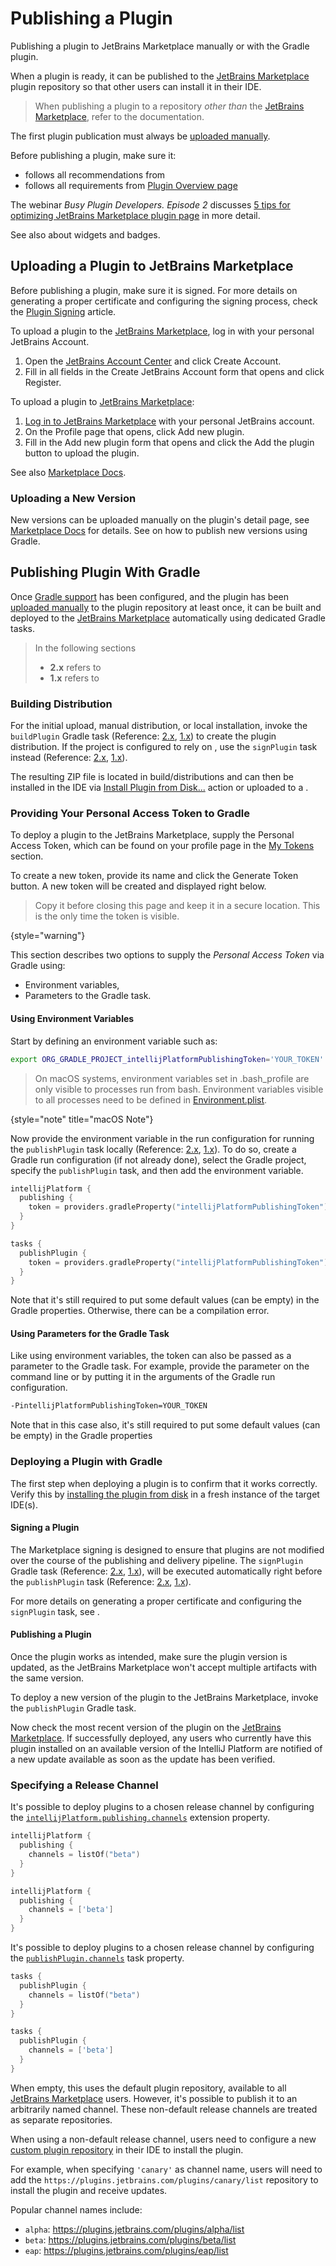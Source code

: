 <!-- Copyright 2000-2025 JetBrains s.r.o. and contributors. Use of this source code is governed by the Apache 2.0 license. -->

# Publishing a Plugin

<link-summary>Publishing a plugin to JetBrains Marketplace manually or with the Gradle plugin.</link-summary>

When a plugin is ready, it can be published to the [JetBrains Marketplace](https://plugins.jetbrains.com) plugin repository so that other users can install it in their IDE.

> When publishing a plugin to a repository _other than_ the [JetBrains Marketplace](https://plugins.jetbrains.com), refer to the [](custom_plugin_repository.md) documentation.

The first plugin publication must always be [uploaded manually](#uploading-a-plugin-to-jetbrains-marketplace).

<procedure title="Before Publishing Checklist">

Before publishing a plugin, make sure it:

- follows all recommendations from [](plugin_user_experience.md)
- follows all requirements from [Plugin Overview page](https://plugins.jetbrains.com/docs/marketplace/best-practices-for-listing.html)

The webinar _Busy Plugin Developers. Episode 2_ discusses [5 tips for optimizing JetBrains Marketplace plugin page](https://youtu.be/oB1GA9JeeiY?t=52) in more detail.

See also [](marketing.md) about widgets and badges.

</procedure>

<include from="plugin_content.md" element-id="doNotRepackageLibraries"/>

## Uploading a Plugin to JetBrains Marketplace

Before publishing a plugin, make sure it is signed.
For more details on generating a proper certificate and configuring the signing process, check the [Plugin Signing](plugin_signing.md) article.

<procedure title="Creating a JetBrains Account">

To upload a plugin to the [JetBrains Marketplace](https://plugins.jetbrains.com), log in with your personal JetBrains Account.

1. Open the [JetBrains Account Center](https://account.jetbrains.com) and click <control>Create Account</control>.
2. Fill in all fields in the <control>Create JetBrains Account</control> form that opens and click <control>Register</control>.

</procedure>

<procedure title="Uploading plugin">

To upload a plugin to [JetBrains Marketplace](https://plugins.jetbrains.com):

1. [Log in to JetBrains Marketplace](https://plugins.jetbrains.com/author/me) with your personal JetBrains account.
2. On the Profile page that opens, click <control>Add new plugin</control>.
3. Fill in the <control>Add new plugin</control> form that opens and click the <control>Add the plugin</control> button to upload the plugin.

See also [Marketplace Docs](https://plugins.jetbrains.com/docs/marketplace/uploading-a-new-plugin.html).

</procedure>

### Uploading a New Version

New versions can be uploaded manually on the plugin's detail page, see [Marketplace Docs](https://plugins.jetbrains.com/docs/marketplace/plugin-updates.html) for details.
See [](#deploying-a-plugin-with-gradle) on how to publish new versions using Gradle.

## Publishing Plugin With Gradle

Once [Gradle support](creating_plugin_project.md) has been configured, and the plugin has been [uploaded manually](#uploading-a-plugin-to-jetbrains-marketplace) to the plugin repository at least once,
it can be built and deployed to the [JetBrains Marketplace](https://plugins.jetbrains.com) automatically using dedicated Gradle tasks.

> In the following sections
> - **2.x** refers to [](tools_intellij_platform_gradle_plugin.md)
> - **1.x** refers to [](tools_gradle_intellij_plugin.md)
>

### Building Distribution

For the initial upload, manual distribution, or local installation, invoke the `buildPlugin` Gradle task
(Reference: [2.x](tools_intellij_platform_gradle_plugin_tasks.md#buildPlugin), [1.x](tools_gradle_intellij_plugin.md#tasks-buildplugin)) to create the plugin distribution.
If the project is configured to rely on [](plugin_signing.md), use the `signPlugin` task instead
(Reference: [2.x](tools_intellij_platform_gradle_plugin_tasks.md#signPlugin), [1.x](tools_gradle_intellij_plugin.md#tasks-signplugin)).

The resulting ZIP file is located in <path>build/distributions</path> and can then be installed in the IDE via [<ui-path>Install Plugin from Disk...</ui-path>](https://www.jetbrains.com/help/idea/managing-plugins.html#install_plugin_from_disk) action
or uploaded to a [](custom_plugin_repository.md).

### Providing Your Personal Access Token to Gradle

To deploy a plugin to the JetBrains Marketplace, supply the Personal Access Token, which can be found on your profile page in the [My Tokens](https://plugins.jetbrains.com/author/me/tokens) section.

To create a new token, provide its name and click the <control>Generate Token</control> button.
A new token will be created and displayed right below.

> Copy it before closing this page and keep it in a secure location.
> This is the only time the token is visible.
>
{style="warning"}

This section describes two options to supply the _Personal Access Token_ via Gradle using:

* Environment variables,
* Parameters to the Gradle task.

#### Using Environment Variables

Start by defining an environment variable such as:

```bash
export ORG_GRADLE_PROJECT_intellijPlatformPublishingToken='YOUR_TOKEN'
```

> On macOS systems, environment variables set in <path>.bash_profile</path> are only visible to processes run from bash.
> Environment variables visible to all processes need to be defined in [Environment.plist](https://developer.apple.com/library/archive/qa/qa1067/_index.html).
>
{style="note" title="macOS Note"}

Now provide the environment variable in the run configuration for running the `publishPlugin` task locally
(Reference: [2.x](tools_intellij_platform_gradle_plugin_tasks.md#publishPlugin), [1.x](tools_gradle_intellij_plugin.md#tasks-publishplugin)).
To do so, create a Gradle run configuration (if not already done), select the Gradle project, specify the
`publishPlugin` task, and then add the environment variable.

<tabs group="gradlePluginVersion">

<tab title="IntelliJ Platform Gradle Plugin (2.x)" group-key="2.x">

```kotlin
intellijPlatform {
  publishing {
    token = providers.gradleProperty("intellijPlatformPublishingToken")
  }
}
```

</tab>

<tab title="Gradle IntelliJ Plugin (1.x)" group-key="1.x">

```kotlin
tasks {
  publishPlugin {
    token = providers.gradleProperty("intellijPlatformPublishingToken")
  }
}
```

</tab>
</tabs>

Note that it's still required to put some default values (can be empty) in the Gradle properties. Otherwise, there can be a compilation error.

#### Using Parameters for the Gradle Task

Like using environment variables, the token can also be passed as a parameter to the Gradle task.
For example, provide the parameter on the command line or by putting it in the arguments of the Gradle run configuration.

```bash
-PintellijPlatformPublishingToken=YOUR_TOKEN
```

Note that in this case also, it's still required to put some default values (can be empty) in the Gradle properties

### Deploying a Plugin with Gradle

The first step when deploying a plugin is to confirm that it works correctly.
Verify this by [installing the plugin from disk](https://www.jetbrains.com/help/idea/managing-plugins.html) in a fresh instance of the target IDE(s).

#### Signing a Plugin

The Marketplace signing is designed to ensure that plugins are not modified over the course of the publishing and delivery pipeline.
The `signPlugin` Gradle task
(Reference: [2.x](tools_intellij_platform_gradle_plugin_tasks.md#signPlugin), [1.x](tools_gradle_intellij_plugin.md#tasks-signplugin)),
will be executed automatically right before the `publishPlugin` task
(Reference: [2.x](tools_intellij_platform_gradle_plugin_tasks.md#publishPlugin), [1.x](tools_gradle_intellij_plugin.md#tasks-publishplugin)).

For more details on generating a proper certificate and configuring the `signPlugin` task, see [](plugin_signing.md).

#### Publishing a Plugin

Once the plugin works as intended, make sure the plugin version is updated, as the JetBrains Marketplace won't accept multiple artifacts with the same version.

To deploy a new version of the plugin to the JetBrains Marketplace, invoke the `publishPlugin` Gradle task.

Now check the most recent version of the plugin on the [JetBrains Marketplace](https://plugins.jetbrains.com/).
If successfully deployed, any users who currently have this plugin installed on an available version of the IntelliJ Platform are notified of a new update available as soon as the update has been verified.

### Specifying a Release Channel

<tabs group="gradlePluginVersion">

<tab title="IntelliJ Platform Gradle Plugin (2.x)" group-key="2.x">

It's possible to deploy plugins to a chosen release channel by configuring the [`intellijPlatform.publishing.channels`](tools_intellij_platform_gradle_plugin_extension.md#intellijPlatform-publishing-channels) extension property.


<tabs group="languages">
<tab title="Kotlin" group-key="kotlin">

```kotlin
intellijPlatform {
  publishing {
    channels = listOf("beta")
  }
}
```

</tab>
<tab title="Groovy" group-key="groovy">

```groovy
intellijPlatform {
  publishing {
    channels = ['beta']
  }
}
```

</tab>
</tabs>

</tab>
<tab title="Gradle IntelliJ Plugin (1.x)" group-key="1.x">

It's possible to deploy plugins to a chosen release channel by configuring the [`publishPlugin.channels`](tools_gradle_intellij_plugin.md#tasks-publishplugin-channels) task property.

<tabs group="languages">
<tab title="Kotlin" group-key="kotlin">

```kotlin
tasks {
  publishPlugin {
    channels = listOf("beta")
  }
}
```

</tab>
<tab title="Groovy" group-key="groovy">

```groovy
tasks {
  publishPlugin {
    channels = ['beta']
  }
}
```

</tab>
</tabs>

</tab>
</tabs>

When empty, this uses the default plugin repository, available to all [JetBrains Marketplace](https://plugins.jetbrains.com/) users.
However, it's possible to publish it to an arbitrarily named channel.
These non-default release channels are treated as separate repositories.

When using a non-default release channel, users need to configure a new [custom plugin repository](https://www.jetbrains.com/help/idea/managing-plugins.html#repos) in their IDE to install the plugin.

For example, when specifying `'canary'` as channel name, users will need to add the `https://plugins.jetbrains.com/plugins/canary/list` repository to install the plugin and receive updates.

Popular channel names include:

* `alpha`: https://plugins.jetbrains.com/plugins/alpha/list
* `beta`: https://plugins.jetbrains.com/plugins/beta/list
* `eap`: https://plugins.jetbrains.com/plugins/eap/list
